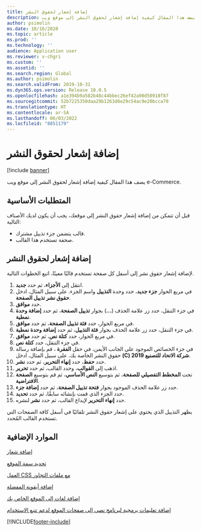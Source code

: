 ```yaml
---
title: إضافة إشعار لحقوق النشر
description: يصف هذا المقال كيفية إضافة إشعار لحقوق النشر إلى موقع ويب e-Commerce.
author: psimolin
ms.date: 10/16/2020
ms.topic: article
ms.prod: ''
ms.technology: ''
audience: Application user
ms.reviewer: v-chgri
ms.custom: ''
ms.assetid: ''
ms.search.region: Global
ms.author: psimolin
ms.search.validFrom: 2019-10-31
ms.dyn365.ops.version: Release 10.0.5
ms.openlocfilehash: a1e394b9a582b48c44bbec26ef42a90d50918f87
ms.sourcegitcommit: 52b7225350daa29b1263d8e29c54ac9e20bcca70
ms.translationtype: HT
ms.contentlocale: ar-SA
ms.lasthandoff: 06/03/2022
ms.locfileid: "8851179"
---
```

# <a name="add-a-copyright-notice"></a>إضافة إشعار لحقوق النشر

[!include [banner](includes/banner.md)]

يصف هذا المقال كيفية إضافة إشعار لحقوق النشر إلى موقع ويب e-Commerce.

## <a name="prerequisites"></a>المتطلبات الأساسية

قبل أن تتمكن من إضافة إشعار حقوق النشر إلى موقعك، يجب أن يكون لديك الأصناف التالية:

- قالب يتضمن جزء تذييل مشترك.
- صحفة تستخدم هذا القالب.

## <a name="add-a-copyright-notice"></a>إضافة إشعار لحقوق النشر

لإضافة إشعار حقوق نشر إلى أسفل كل صفحة تستخدم قالبًا معينًا، اتبع الخطوات التالية.

1. انتقل إلى **الأجزاء**، ثم حدد **جديد**.
1. في مربع الحوار **جزء جديد**، حدد وحدة **التذييل** واسم الجزء. على سبيل المثال، ادخل **حقوق نشر تذييل الصفحة**.
1. حدد **موافق**.
1. في جزء التنقل، حدد زر علامة الحذف (**...**) بجوار **تذييل الصفحة**، ثم حدد **إضافة وحدة نمطية**.
1. في مربع الحوار، حدد **فئة تذييل الصفحة**، ثم حدد **موافق**.
1. في جزء التنقل، حدد زر علامة الحذف بجوار **فئة التذييل**، ثم حدد **إضافة وحدة نمطية**.
1. في مربع الحوار، حدد **كتلة نص**، ثم حدد **موافق**.
1. في جزء التنقل، حدد **كتلة نص**.
1. في جزء الخصائص الموجود على الجانب الأيمن، في حقل **الفقرة** ، قم بإضافة رسالة حقوق النشر الخاصة بك. على سبيل المثال، ادخل **(C) شركة الاتحاد للتصنيع 2019**.
1. حدد **حفظ**، حدد **إنهاء التحرير**، ثم حدد **نشر**.
1. اذهب إلى **القوالب**، وحدد القالب، ثم حدد **تحرير**.
1. تحت **المخطط التفصيلي للصفحة**، ثم بتوسيع **النص الأساسي**، ثم قم بتوسيع **الصفحة الافتراضية**.
1. حدد زر علامة الحذف الموجود بجوار **فتحة تذييل الصفحة**، ثم حدد **إضافة جزء**.
1. حدد الجزء الذي قمت بإنشائه سابقًا، ثم حدد **تحديد**.
1. حدد **إنهاء التحرير** لإيداع القالب، ثم حدد **نشر** لنشره.

يظهر التذييل الذي يحتوي على إشعار حقوق النشر تلقائيًا في أسفل كافة الصفحات التي تستخدم القالب المُحدد.

## <a name="additional-resources"></a>الموارد الإضافية

[إضافة شعار](add-logo.md)

[تحديد سمة الموقع](select-site-theme.md)

[العمل CSS مع ملفات التجاوز](css-override-files.md)

[إضافة أيقونة المفضلة](add-favicon.md)

[إضافة لغات إلى الموقع الخاص بك](add-languages-to-site.md)

[إضافة تعليمات برمجية لبرنامج نصي إلى صفحات الموقع لدعم تتبع الاستخدام](add-telemetry.md)



[!INCLUDE[footer-include](../includes/footer-banner.md)]
